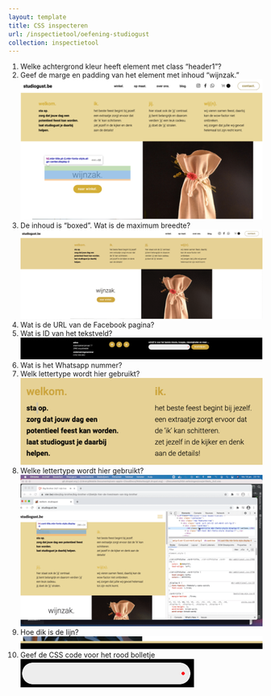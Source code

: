 ```yaml
---
layout: template
title: CSS inspecteren
url: /inspectietool/oefening-studiogust
collection: inspectietool
---
```

<ol>
<li>Welke achtergrond kleur heeft element met class “header1”?
</li>
<li>Geef de marge en padding van het element met inhoud “wijnzak.”
<img src="images/oefening_inspectietool_2.png" />
</li>
<li>De inhoud is “boxed”. Wat is de maximum breedte?
<img src="images/oefening_inspectietool_3.png" />
</li>
<li>Wat is de URL van de Facebook pagina?</li>
<li>Wat is ID van het tekstveld?
<img src="images/oefening_inspectietool_5.png" />
</li>
<li>Wat is het Whatsapp nummer?</li>
<li>Welk lettertype wordt hier gebruikt?
<img src="images/oefening_inspectietool_7.png" />
</li>
<li>Welke lettertype wordt hier gebruikt?
<img src="images/oefening_inspectietool_8.png" />
</li>
<li>Hoe dik is de lijn?
<img src="images/oefening_inspectietool_9.png" />
</li>
<li>Geef de CSS code voor het rood bolletje
<img src="images/oefening_inspectietool_10.png" />
</li>
</ol>
